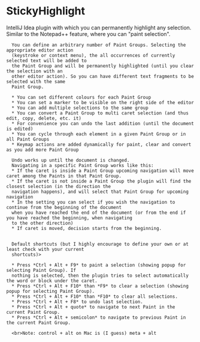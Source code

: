 StickyHighlight
===============

IntelliJ Idea plugin with which you can permanently highlight any selection. Similar to the Notepad++ feature, where you can "paint selection".

      You can define an arbitrary number of Paint Groups. Selecting the appropriate editor action
      (keystroke or context menu), the all occurrences of currently selected text will be added to
      the Paint Group and will be permanently highlighted (until you clear the selection with an
      other editor action). So you can have different text fragments to be selected with the same
      Paint Group.

      * You can set different colours for each Paint Group
      * You can set a marker to be visible on the right side of the editor
      * You can add multiple selections to the same group
      * You can convert a Paint Group to multi caret selection (and thus edit, copy, delete, etc. it)
      * For convenience you can undo the last addition (until the document is edited)
      * You can cycle through each element in a given Paint Group or in all Paint Groups
      * Keymap actions are added dynamically for paint, clear and convert as you add more Paint Group

      Undo works up until the document is changed.
      Navigating in a specific Paint Group works like this:
      * If the caret is inside a Paint Group upcoming navigation will move caret among the Paints in that Paint Group.
      * If the caret is not inside a Paint Group the plugin will find the closest selection (in the direction the
      navigation happens), and will select that Paint Group for upcoming navigation
      * In the setting you can select if you wish the navigation to continue from the beginning of the document
      when you have reached the end of the document (or from the end if you have reached the beginning, when navigating
      to the other direction)
      * If caret is moved, decision starts from the beginning.


      Default shortcuts (but I highly encourage to define your own or at least check with your current
      shortcuts)>

      * Press *Ctrl + Alt + F9* to paint a selection (showing popup for selecting Paint Group). If
      nothing is selected, then the plugin tries to select automatically the word or block under the caret.
      * Press *Ctrl + Alt + F10* than *F9* to clear a selection (showing popup for selecting Paint Group).
      * Press *Ctrl + Alt + F10* than *F10* to clear all selections.
      * Press *Ctrl + Alt + F8* to undo last selection.
      * Press *Ctrl + Alt + quote* to navigate to next Paint in the current Paint Group.
      * Press *Ctrl + Alt + semicolon* to navigate to previous Paint in the current Paint Group.

      <br>Note: control + alt on Mac is (I guess) meta + alt
